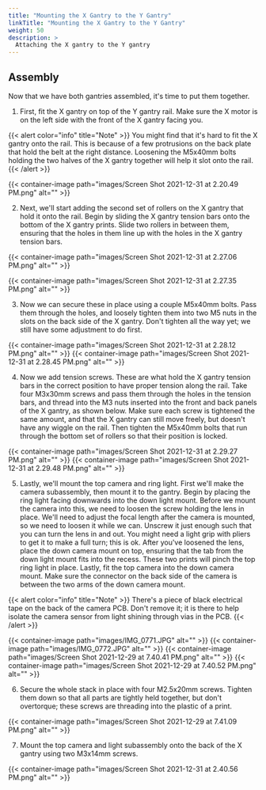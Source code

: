 ```yaml
---
title: "Mounting the X Gantry to the Y Gantry"
linkTitle: "Mounting the X Gantry to the Y Gantry"
weight: 50
description: >
  Attaching the X gantry to the Y gantry
---
```


## Assembly

Now that we have both gantries assembled, it's time to put them together.

1. First, fit the X gantry on top of the Y gantry rail. Make sure the X motor is on the left side with the front of the X gantry facing you. 

{{< alert color="info" title="Note" >}}
You might find that it's hard to fit the X gantry onto the rail. This is because of a few protrusions on the back plate that hold the belt at the right distance. Loosening the M5x40mm bolts holding the two halves of the X gantry together will help it slot onto the rail.
{{< /alert >}}

{{< container-image path="images/Screen Shot 2021-12-31 at 2.20.49 PM.png" alt="" >}}


2. Next, we'll start adding the second set of rollers on the X gantry that hold it onto the rail. Begin by sliding the X gantry tension bars onto the bottom of the X gantry prints. Slide two rollers in between them, ensuring that the holes in them line up with the holes in the X gantry tension bars.

{{< container-image path="images/Screen Shot 2021-12-31 at 2.27.06 PM.png" alt="" >}}

{{< container-image path="images/Screen Shot 2021-12-31 at 2.27.35 PM.png" alt="" >}}


3. Now we can secure these in place using a couple M5x40mm bolts. Pass them through the holes, and loosely tighten them into two M5 nuts in the slots on the back side of the X gantry. Don't tighten all the way yet; we still have some adjustment to do first.

{{< container-image path="images/Screen Shot 2021-12-31 at 2.28.12 PM.png" alt="" >}}
{{< container-image path="images/Screen Shot 2021-12-31 at 2.28.45 PM.png" alt="" >}}

4. Now we add tension screws. These are what hold the X gantry tension bars in the correct position to have proper tension along the rail. Take four M3x30mm screws and pass them through the holes in the tension bars, and thread into the M3 nuts inserted into the front and back panels of the X gantry, as shown below. Make sure each screw is tightened the same amount, and that the X gantry can still move freely, but doesn't have any wiggle on the rail. Then tighten the M5x40mm bolts that run through the bottom set of rollers so that their position is locked.

{{< container-image path="images/Screen Shot 2021-12-31 at 2.29.27 PM.png" alt="" >}}
{{< container-image path="images/Screen Shot 2021-12-31 at 2.29.48 PM.png" alt="" >}}

5. Lastly, we'll mount the top camera and ring light. First we'll make the camera subassembly, then mount it to the gantry. Begin by placing the ring light facing downwards into the down light mount. Before we mount the camera into this, we need to loosen the screw holding the lens in place. We'll need to adjust the focal length after the camera is mounted, so we need to loosen it while we can. Unscrew it just enough such that you can turn the lens in and out. You might need a light grip with pliers to get it to make a full turn; this is ok. After you've loosened the lens, place the down camera mount on top, ensuring that the tab from the down light mount fits into the recess. These two prints will pinch the top ring light in place. Lastly, fit the top camera into the down camera mount. Make sure the connector on the back side of the camera is between the two arms of the down camera mount.

{{< alert color="info" title="Note" >}}
There's a piece of black electrical tape on the back of the camera PCB. Don't remove it; it is there to help isolate the camera sensor from light shining through vias in the PCB.
{{< /alert >}}

{{< container-image path="images/IMG_0771.JPG" alt="" >}}
{{< container-image path="images/IMG_0772.JPG" alt="" >}}
{{< container-image path="images/Screen Shot 2021-12-29 at 7.40.41 PM.png" alt="" >}}
{{< container-image path="images/Screen Shot 2021-12-29 at 7.40.52 PM.png" alt="" >}}

6. Secure the whole stack in place with four M2.5x20mm screws. Tighten them down so that all parts are tightly held together, but don't overtorque; these screws are threading into the plastic of a print.

{{< container-image path="images/Screen Shot 2021-12-29 at 7.41.09 PM.png" alt="" >}}

7. Mount the top camera and light subassembly onto the back of the X gantry using two M3x14mm screws.

{{< container-image path="images/Screen Shot 2021-12-31 at 2.40.56 PM.png" alt="" >}}




